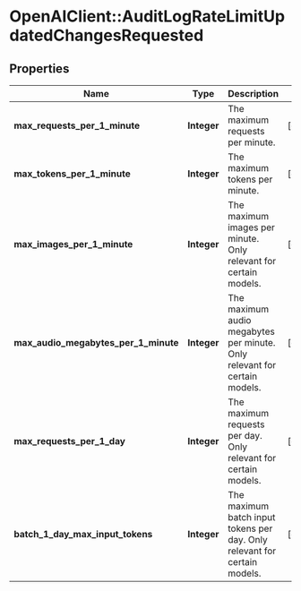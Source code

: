 # OpenAIClient::AuditLogRateLimitUpdatedChangesRequested

## Properties
Name | Type | Description | Notes
------------ | ------------- | ------------- | -------------
**max_requests_per_1_minute** | **Integer** | The maximum requests per minute. | [optional] 
**max_tokens_per_1_minute** | **Integer** | The maximum tokens per minute. | [optional] 
**max_images_per_1_minute** | **Integer** | The maximum images per minute. Only relevant for certain models. | [optional] 
**max_audio_megabytes_per_1_minute** | **Integer** | The maximum audio megabytes per minute. Only relevant for certain models. | [optional] 
**max_requests_per_1_day** | **Integer** | The maximum requests per day. Only relevant for certain models. | [optional] 
**batch_1_day_max_input_tokens** | **Integer** | The maximum batch input tokens per day. Only relevant for certain models. | [optional] 

